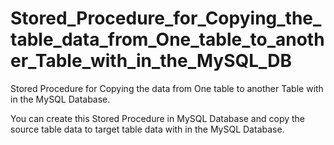 # Stored_Procedure_for_Copying_the_table_data_from_One_table_to_another_Table_with_in_the_MySQL_DB
Stored Procedure for Copying the data from One table to another Table with in the MySQL Database.

You can create this Stored Procedure in MySQL Database and copy the source table data to target table data with in the MySQL Database.

